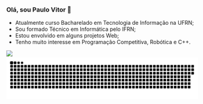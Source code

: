 ### Olá, sou Paulo Vitor 👋

- Atualmente curso Bacharelado em Tecnologia de Informação na UFRN;
- Sou formado Técnico em Informática pelo IFRN;
- Estou envolvido em alguns projetos Web;
- Tenho muito interesse em Programação Competitiva, Robótica e C++.

<img height="180em" src="https://github-readme-stats.vercel.app/api/top-langs/?username=PauloVLB&layout=compact&langs_count=16&theme=dracula"/>

<picture>
  <source media="(prefers-color-scheme: dark)" srcset="https://github.com/PauloVLB/PauloVLB/blob/output/github-contribution-grid-snake.svg" />
  <source media="(prefers-color-scheme: light)" srcset="https://github.com/PauloVLB/PauloVLB/blob/output/github-contribution-grid-snake.svg" />
  <img alt="github-snake" src="https://github.com/PauloVLB/PauloVLB/blob/output/github-contribution-grid-snake.svg" />
</picture>

